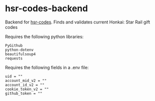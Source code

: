 # hsr-codes-backend
Backend for [hsr-codes](https://github.com/Hum-Bao/honkai-star-rail-codes). Finds and validates current Honkai: Star Rail gift codes

Requires the following python libraries:
```
PyGithub
python-dotenv
beautifulsoup4
requests
```

Requires the following fields in a .env file:
```
uid = ""
account_mid_v2 = ""
account_id_v2 = ""
cookie_token_v2 = ""
github_token = ""
```
